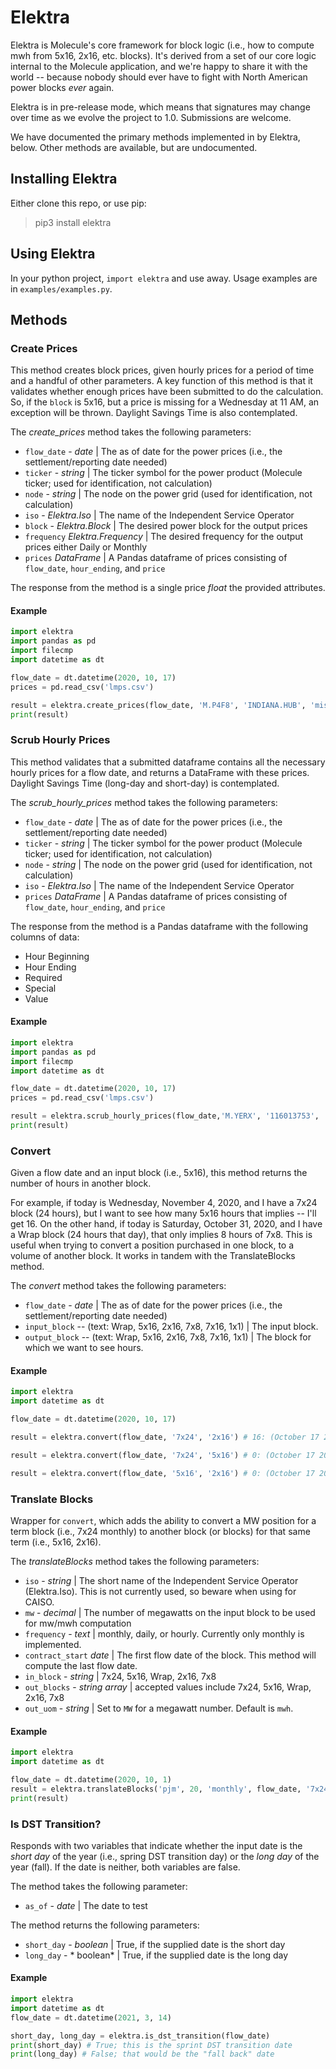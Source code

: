 # Elektra

Elektra is Molecule's core framework for block logic (i.e., how to compute mwh from 5x16, 2x16, etc. blocks). It's derived from a set of our core logic internal to the Molecule application, and we're happy to share it with the world -- because nobody should ever have to fight with North American power blocks _ever_ again.

Elektra is in pre-release mode, which means that signatures may change over time as we evolve the project to 1.0. Submissions are welcome.

We have documented the primary methods implemented in by Elektra, below. Other methods are available, but are undocumented.

## Installing Elektra

Either clone this repo, or use pip:

> pip3 install elektra
> 
## Using Elektra

In your python project, `import elektra` and use away. Usage examples are in `examples/examples.py`.

## Methods

### Create Prices
This method creates block prices, given hourly prices for a period of time and a handful of other parameters. A key function of this method is that it validates whether enough prices have been submitted to do the calculation. So, if the `block` is 5x16, but a price is missing for a Wednesday at 11 AM, an exception will be thrown. Daylight Savings Time is also contemplated.

The *create_prices* method takes the following parameters:

* `flow_date` - *date* | The as of date for the power prices (i.e., the settlement/reporting date needed)
* `ticker` - *string* | The ticker symbol for the power product (Molecule ticker; used for identification, not calculation)
* `node` - *string* | The node on the power grid (used for identification, not calculation)
* `iso` - *Elektra.Iso* | The name of the Independent Service Operator
* `block` - *Elektra.Block* | The desired power block for the output prices
* `frequency` *Elektra.Frequency* | The desired frequency for the output prices either Daily or Monthly
* `prices` *DataFrame* | A Pandas dataframe of prices consisting of `flow_date`, `hour_ending`, and `price`

The response from the method is a single price *float* the provided attributes.

#### Example
``` python
import elektra
import pandas as pd
import filecmp
import datetime as dt

flow_date = dt.datetime(2020, 10, 17)
prices = pd.read_csv('lmps.csv')

result = elektra.create_prices(flow_date, 'M.P4F8', 'INDIANA.HUB', 'miso', '2x16', 'Daily', prices)
print(result)

```

### Scrub Hourly Prices
This method validates that a submitted dataframe contains all the necessary hourly prices for a flow date, and returns a DataFrame with these prices. Daylight Savings Time (long-day and short-day) is contemplated.

The *scrub_hourly_prices* method takes the following parameters:

* `flow_date` - *date* | The as of date for the power prices (i.e., the settlement/reporting date needed)
* `ticker` - *string* | The ticker symbol for the power product (Molecule ticker; used for identification, not calculation)
* `node` - *string* | The node on the power grid (used for identification, not calculation)
* `iso` - *Elektra.Iso* | The name of the Independent Service Operator
* `prices` *DataFrame* | A Pandas dataframe of prices consisting of `flow_date`, `hour_ending`, and `price`

The response from the method is a Pandas dataframe with the following columns of data:

* Hour Beginning
* Hour Ending
* Required
* Special
* Value

#### Example
``` python
import elektra
import pandas as pd
import filecmp
import datetime as dt

flow_date = dt.datetime(2020, 10, 17)
prices = pd.read_csv('lmps.csv')

result = elektra.scrub_hourly_prices(flow_date,'M.YERX', '116013753', 'pjm', prices)
print(result)

```


### Convert
Given a flow date and an input block (i.e., 5x16), this method returns the number of hours in another block.

For example, if today is Wednesday, November 4, 2020, and I have a 7x24 block (24 hours), but I want to see how many 5x16 hours that implies -- I'll get 16. On the other hand, if today is Saturday, October 31, 2020, and I have a Wrap block (24 hours that day), that only implies 8 hours of 7x8. This is useful when trying to convert a position purchased in one block, to a volume of another block. It works in tandem with the TranslateBlocks method.

The *convert* method takes the following parameters:

* `flow_date` - *date* | The as of date for the power prices (i.e., the settlement/reporting date needed)
* `input_block` -- (text: Wrap, 5x16, 2x16, 7x8, 7x16, 1x1) | The input block.
* `output_block` -- (text: Wrap, 5x16, 2x16, 7x8, 7x16, 1x1) | The block for which we want to see hours.

#### Example
``` python
import elektra
import datetime as dt

flow_date = dt.datetime(2020, 10, 17)

result = elektra.convert(flow_date, '7x24', '2x16') # 16: (October 17 2020 is a Saturday, and has 16 peak hours)

result = elektra.convert(flow_date, '7x24', '5x16') # 0: (October 17 2020 is a Saturday, and has 0 weekday peak hours)

result = elektra.convert(flow_date, '5x16', '2x16') # 0: (October 17 2020 is a Saturday, and there could not be a 5x16 input block)

```

### Translate Blocks
Wrapper for `convert`, which adds the ability to convert a MW position for a term block (i.e., 7x24 monthly) to another block (or blocks) for that same term (i.e., 5x16, 2x16).

The *translateBlocks* method takes the following parameters:
* `iso` - *string* | The short name of the Independent Service Operator (Elektra.Iso). This is not currently used, so beware when using for CAISO.
* `mw` - *decimal* | The number of megawatts on the input block to be used for mw/mwh computation
* `frequency` - *text* | monthly, daily, or hourly. Currently only monthly is implemented.
* `contract_start` *date* | The first flow date of the block. This method will compute the last flow date.
* `in_block` - *string* | 7x24, 5x16, Wrap, 2x16, 7x8
* `out_blocks` - *string array* | accepted values include 7x24, 5x16, Wrap, 2x16, 7x8
* `out_uom` - *string* | Set to `MW` for a megawatt number. Default is `mwh`.

#### Example
``` python
import elektra
import datetime as dt

flow_date = dt.datetime(2020, 10, 1)
result = elektra.translateBlocks('pjm', 20, 'monthly', flow_date, '7x24', ['5x16', '2x16'], 'mwh')
print(result)
```

### Is DST Transition?
Responds with two variables that indicate whether the input date is the _short day_ of the year (i.e., spring DST transition day) or the _long day_ of the year (fall). If the date is neither, both variables are false.

The method takes the following parameter:
* `as_of` - *date* | The date to test

The method returns the following parameters:
* `short_day` - *boolean* | True, if the supplied date is the short day
* `long_day` - * boolean* | True, if the supplied date is the long day

#### Example
``` python
import elektra
import datetime as dt
flow_date = dt.datetime(2021, 3, 14)

short_day, long_day = elektra.is_dst_transition(flow_date)
print(short_day) # True; this is the sprint DST transition date
print(long_day) # False; that would be the "fall back" date
```
